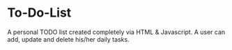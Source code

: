 # To-Do-List
A personal TODO list created completely via HTML & Javascript.
A user can add, update and delete his/her daily tasks.
